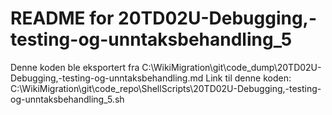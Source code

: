 # README for 20TD02U-Debugging,-testing-og-unntaksbehandling_5
Denne koden ble eksportert fra C:\WikiMigration\git\code_dump\20TD02U-Debugging,-testing-og-unntaksbehandling.md
Link til denne koden: C:\WikiMigration\git\code_repo\ShellScripts\20TD02U-Debugging,-testing-og-unntaksbehandling_5.sh

